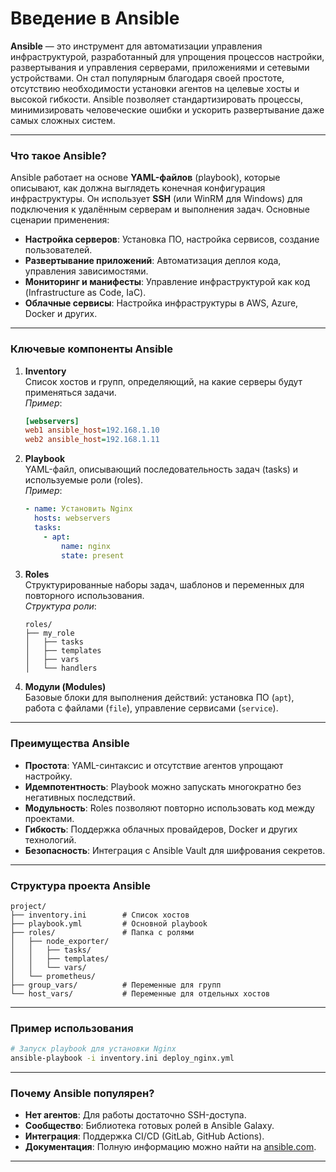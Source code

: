 # Введение в Ansible

**Ansible** — это инструмент для автоматизации управления инфраструктурой, разработанный для упрощения процессов настройки, развертывания и управления серверами, приложениями и сетевыми устройствами. Он стал популярным благодаря своей простоте, отсутствию необходимости установки агентов на целевые хосты и высокой гибкости. Ansible позволяет стандартизировать процессы, минимизировать человеческие ошибки и ускорить развертывание даже самых сложных систем.

---

### **Что такое Ansible?**
Ansible работает на основе **YAML-файлов** (playbook), которые описывают, как должна выглядеть конечная конфигурация инфраструктуры. Он использует **SSH** (или WinRM для Windows) для подключения к удалённым серверам и выполнения задач. Основные сценарии применения:
- **Настройка серверов**: Установка ПО, настройка сервисов, создание пользователей.
- **Развертывание приложений**: Автоматизация деплоя кода, управления зависимостями.
- **Мониторинг и манифесты**: Управление инфраструктурой как код (Infrastructure as Code, IaC).
- **Облачные сервисы**: Настройка инфраструктуры в AWS, Azure, Docker и других.

---

### **Ключевые компоненты Ansible**
1. **Inventory**  
   Список хостов и групп, определяющий, на какие серверы будут применяться задачи.  
   *Пример*:  
   ```ini
   [webservers]
   web1 ansible_host=192.168.1.10
   web2 ansible_host=192.168.1.11
   ```

2. **Playbook**  
   YAML-файл, описывающий последовательность задач (tasks) и используемые роли (roles).  
   *Пример*:  
   ```yaml
   - name: Установить Nginx
     hosts: webservers
     tasks:
       - apt:
           name: nginx
           state: present
   ```

3. **Roles**  
   Структурированные наборы задач, шаблонов и переменных для повторного использования.  
   *Структура роли*:  
   ```plaintext
   roles/
   ├── my_role
   │   ├── tasks
   │   ├── templates
   │   ├── vars
   │   └── handlers
   ```

4. **Модули (Modules)**  
   Базовые блоки для выполнения действий: установка ПО (`apt`), работа с файлами (`file`), управление сервисами (`service`).

---

### **Преимущества Ansible**
- **Простота**: YAML-синтаксис и отсутствие агентов упрощают настройку.  
- **Идемпотентность**: Playbook можно запускать многократно без негативных последствий.  
- **Модульность**: Roles позволяют повторно использовать код между проектами.  
- **Гибкость**: Поддержка облачных провайдеров, Docker и других технологий.  
- **Безопасность**: Интеграция с Ansible Vault для шифрования секретов.

---

### **Структура проекта Ansible**
```plaintext
project/
├── inventory.ini        # Список хостов
├── playbook.yml         # Основной playbook
├── roles/               # Папка с ролями
│   ├── node_exporter/
│   │   ├── tasks/
│   │   ├── templates/
│   │   └── vars/
│   └── prometheus/
├── group_vars/          # Переменные для групп
└── host_vars/           # Переменные для отдельных хостов
```

---

### **Пример использования**
```bash
# Запуск playbook для установки Nginx
ansible-playbook -i inventory.ini deploy_nginx.yml
```

---

### **Почему Ansible популярен?**
- **Нет агентов**: Для работы достаточно SSH-доступа.  
- **Сообщество**: Библиотека готовых ролей в Ansible Galaxy.  
- **Интеграция**: Поддержка CI/CD (GitLab, GitHub Actions).  
- **Документация**: Полную информацию можно найти на [ansible.com](https://docs.ansible.com/).

---

